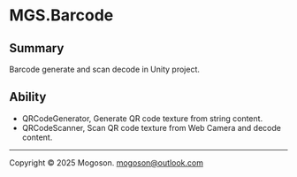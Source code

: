 # MGS.Barcode

## Summary

Barcode generate and scan decode in Unity project.

## Ability

- QRCodeGenerator, Generate QR code texture from string content.
- QRCodeScanner, Scan QR code texture from Web Camera and decode content.

---

Copyright © 2025 Mogoson.	mogoson@outlook.com
